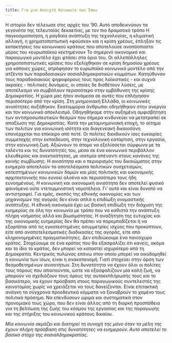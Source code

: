 ```yaml
---
title: Για μια Ανοιχτή Κοινωνία των Ίσων
---
```


Η ιστορία δεν τέλειωσε στις αρχές του ‘90. Αυτό αποδεικνύουν τα γεγονότα της τελευταίας δεκαετίας, με τον πιο δραματικό τρόπο
Η παγκοσμιοποίηση, η ραγδαία ανάπτυξη της τεχνολογίας, η κλιματική αλλαγή, η χρηματοπιστωτική «φούσκα» και η κρίση χρέους, έπληξαν τις κατακτήσεις του κοινωνικού κράτους που αποτελούσε αναπόσπαστο μέρος του «ευρωπαϊκού κεκτημένου»
Το σημερινό οικονομικό και παραγωγικό μοντέλο έχει φτάσει στα όρια του. Οι αλλεπάλληλες χρηματοπιστωτικές κρίσεις που εξελίχθηκαν σε κρίση δημοσίου χρέους για κάποιες χώρες, ατρόφησαν το ευρωπαϊκό κοινωνικό μοντέλο από την ατζέντα των παραδοσιακών σοσιαλδημοκρατικών κομμάτων. Κατηύθυναν τους παραδοσιακούς ψηφοφόρους τους προς  λαϊκιστικές  - και συχνά ακραίες - πολιτικές δυνάμεις, οι οποίες δε διαθέτουν λύσεις, με αποτέλεσμα να συμβάλουν περισσότερο στην εμβάθυνση της κρίσης Δημοκρατίας.
Η χώρα μας ήταν ανάμεσα σε αυτές που επλήγησαν περισσότερο από την κρίση. Στη μνημονιακή Ελλάδα, οι κοινωνικές ανισότητες αυξήθηκαν. Εκατομμύρια άνθρωποι οδηγήθηκαν στην ανεργία και τον κοινωνικό αποκλεισμό. Οδηγηθήκαμε στην αυξημένη αμφισβήτηση των αντιπροσωπευτικών θεσμών που σήμερα κινδυνεύει να μετατραπεί σε απαξίωση της Δημοκρατίας.
Κατά την μεταμνημονιακή εποχή, το αίτημα των πολιτών για κοινωνική ισότητα και διαγενεακή δικαιοσύνη επανέρχεται πιο επίκαιρο από ποτέ. Οι πολίτες διεκδικούν ίσες ευκαιρίες συμμετοχής στην εκπαίδευση, στην τεχνολογική κατάρτιση, στην εργασία, στην κοινωνική ζωή. Αξιώνουν το άτομο να εξελίσσεται σύμφωνα με τα ταλέντα και τις δυνατότητές του, μέσα σε ένα κοινωνικό περιβάλλον ελευθερίας και ανεκτικότητας, με ισοτιμία απέναντι στους κανόνες της κοινής συμβίωσης.
Η ανισότητα και ο περιορισμός του δικαιώματος στην ευημερία αποτελούν τα αποτελέσματα πολιτικών συσχετισμών, κατεστημένων κοινωνικών δομών και μίας πολιτικής και οικονομικής αρχιτεκτονικής που ευνοεί ολοένα και περισσότερο τους ήδη ευνοημένους.
Η κοινωνική και οικονομική ανισότητα δεν αποτελεί φυσικό φαινόμενο ούτε ντετερμινιστική νομοτέλεια.
Γι’ αυτό και είναι δυνατό να αντιστραφεί.
Για εμάς, σκοπός της εθνικής οικονομίας και των μηχανισμών της  αγοράς δεν είναι απλά η επιδίωξη ονομαστικής ανάπτυξης. Η εθνική οικονομία έχει ως βασική επιδίωξη την διάχυση της ευημερίας σε όλη την κοινωνία με τρόπο που να καθιστά την ανάπτυξη πλήρη νοήματος αλλά και βιωσιμότητας.
Η αναζήτηση της ευτυχίας και της οικονομικής ευημερίας δεν θα πρέπει να παρεμποδίζεται ή να εξαρτάται από τις εγκατεστημένες ασυμμετρίες ισχύος που προκύπτουν, είτε από αναποτελεσματικές διαδικασίες της αγοράς, είτε από κληρονομημένες πραγματικότητες.
Δεν επιδιώκουμε ένα πανίσχυρο κράτος. Στοχεύουμε σε ένα κράτος που θα εξασφαλίζει ότι κανείς, ακόμα και το ίδιο το κράτος, δεν μπορεί να καταστεί ισχυρότερο από τη Δημοκρατία.
Κεντρικός πυλώνας επάνω στον οποίο μπορεί να οικοδομηθεί η κοινωνία των ίσων, είναι η ανακατανομή. Γιατί  στοχεύει στην άρση των θεσμοθετημένων ανισοτήτων. Στη δυνατότητα να έχουν όλοι οι πολίτες τους πόρους που απαιτούνται, ώστε να εξασφαλίζουν μία καλή ζωή, να μπορούν να σχεδιάζουν τους όρους της αυτοεκπλήρωσής τους και το βασικότερο, να έχουν πρόσβαση στους παραγωγικούς συντελεστές της καινοτομίας χωρίς να χρειάζεται να τους δανείζονται.
Είναι επιτακτική ανάγκη τα σύγχρονα προοδευτικά κόμματα να ξαναβρούν το χαμένο τους πολιτικό πρόσημο. Να επενδύσουν ώριμα και συστηματικά στον προνομιακό τους χώρο, που δεν είναι άλλος από τη διαρκή προσπάθεια για τη βελτίωση της ζωής του κόσμου της εργασίας και της παραγωγής και της στήριξης του κοινωνικού κράτους δικαίου.

*Μία κοινωνία ακμάζει και διατηρεί τη συνοχή της μόνο όταν τα μέλη της έχουν πλήρη πρόσβαση στις δυνατότητες να ευημερούν.*
*Αυτό αποτελεί το βασικό στόχο της σοσιαλδημοκρατίας.*
